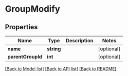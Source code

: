 # GroupModify

## Properties
Name | Type | Description | Notes
------------ | ------------- | ------------- | -------------
**name** | **string** |  | [optional] 
**parentGroupId** | **int** |  | [optional] 

[[Back to Model list]](../README.md#documentation-for-models) [[Back to API list]](../README.md#documentation-for-api-endpoints) [[Back to README]](../README.md)


